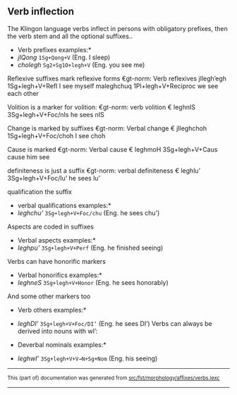 ## Verb inflection
The Klingon language verbs inflect in persons with obligatory prefixes, then
the verb stem and all the optional suffixes..

* Verb prefixes examples:*
* *jIQong* `1Sg+Qong+V` (Eng. I sleep)
* *cholegh* `Sg2+Sg1O+legh+V` (Eng. you see me)

Reflexive suffixes mark reflexive forms
€gt-norm: Verb reflexives
jIlegh’egh 1Sg+legh+V+Refl I see myself
maleghchuq 1Pl+legh+V+Reciproc we see each other

Volition is a marker for volition:
€gt-norm: verb volition
€ leghnIS 3Sg+legh+V+Foc/nIs he sees nIS

Change is marked by suffixes
€gt-norm: Verbal  change
€ jIleghchoh 1Sg+legh+V+Foc/choh I see choh

Cause is marked
€gt-norm: Verbal cause
€ leghmoH 3Sg+legh+V+Caus cause him see

definiteness is just a suffix
€gt-norm: verbal definiteness
€ leghlu’ 3Sg+legh+V+Foc/lu’ he sees lu’

qualification the suffix

* verbal qualifications examples:*
* *leghchu’* `3Sg+legh+V+Foc/chu` (Eng. he sees chu’)

Aspects are coded in suffixes

* Verbal aspects examples:*
* *leghpu’* `3Sg+legh+V+Perf` (Eng. he finished seeing)

Verbs can have honorific markers

* Verbal honorifics examples:*
* *leghneS* `3Sg+legh+V+Honor` (Eng. he sees honorably)

And some other markers too

* Verb others examples:*
* *leghDI’* `3Sg+legh+V+Foc/DI’` (Eng. he sees DI’)
Verbs can always be derived into nouns with wI’:

* Deverbal nominals examples:*
* *leghwI’* `3Sg+legh+V+V→N+Sg+Nom` (Eng. his seeing)

* * *

<small>This (part of) documentation was generated from [src/fst/morphology/affixes/verbs.lexc](https://github.com/giellalt/lang-tlh/blob/main/src/fst/morphology/affixes/verbs.lexc)</small>

---

